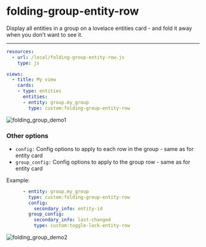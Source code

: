 folding-group-entity-row
========================

Display all entities in a group on a lovelace entities card - and fold it away when you don't want to see it.

---

```yaml
resources:
  - url: /local/folding-group-entity-row.js
    type: js

views:
  - title: My view
    cards:
    - type: entities
      entities:
      - entity: group.my_group
        type: custom:folding-group-entity-row
```

![folding_group_demo1](https://user-images.githubusercontent.com/1299821/46227495-ac033180-c35f-11e8-8c6c-acdb74bc5087.png)

### Other options

- `config:` Config options to apply to each row in the group - same as for entity card
- `group_config:` Config options to apply to the group row - same as for entity card

Example:
```yaml
      - entity: group.my_group
        type: custom:folding-group-entity-row
        config:
          secondary_info: entity-id
        group_config:
          secondary_info: last-changed
          type: custom:toggle-lock-entity-row
```

![folding_group_demo2](https://user-images.githubusercontent.com/1299821/46227497-adccf500-c35f-11e8-9942-769bbd4931c1.png)
